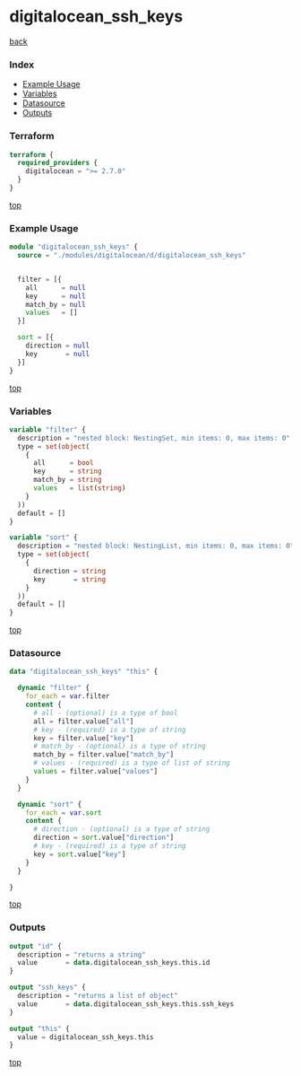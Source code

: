 # digitalocean_ssh_keys

[back](../digitalocean.md)

### Index

- [Example Usage](#example-usage)
- [Variables](#variables)
- [Datasource](#datasource)
- [Outputs](#outputs)

### Terraform

```terraform
terraform {
  required_providers {
    digitalocean = ">= 2.7.0"
  }
}
```

[top](#index)

### Example Usage

```terraform
module "digitalocean_ssh_keys" {
  source = "./modules/digitalocean/d/digitalocean_ssh_keys"


  filter = [{
    all      = null
    key      = null
    match_by = null
    values   = []
  }]

  sort = [{
    direction = null
    key       = null
  }]
}
```

[top](#index)

### Variables

```terraform
variable "filter" {
  description = "nested block: NestingSet, min items: 0, max items: 0"
  type = set(object(
    {
      all      = bool
      key      = string
      match_by = string
      values   = list(string)
    }
  ))
  default = []
}

variable "sort" {
  description = "nested block: NestingList, min items: 0, max items: 0"
  type = set(object(
    {
      direction = string
      key       = string
    }
  ))
  default = []
}
```

[top](#index)

### Datasource

```terraform
data "digitalocean_ssh_keys" "this" {

  dynamic "filter" {
    for_each = var.filter
    content {
      # all - (optional) is a type of bool
      all = filter.value["all"]
      # key - (required) is a type of string
      key = filter.value["key"]
      # match_by - (optional) is a type of string
      match_by = filter.value["match_by"]
      # values - (required) is a type of list of string
      values = filter.value["values"]
    }
  }

  dynamic "sort" {
    for_each = var.sort
    content {
      # direction - (optional) is a type of string
      direction = sort.value["direction"]
      # key - (required) is a type of string
      key = sort.value["key"]
    }
  }

}
```

[top](#index)

### Outputs

```terraform
output "id" {
  description = "returns a string"
  value       = data.digitalocean_ssh_keys.this.id
}

output "ssh_keys" {
  description = "returns a list of object"
  value       = data.digitalocean_ssh_keys.this.ssh_keys
}

output "this" {
  value = digitalocean_ssh_keys.this
}
```

[top](#index)